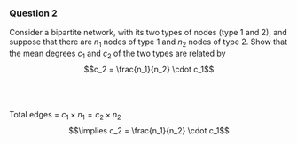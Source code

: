 ### Question 2
Consider a bipartite network, with its two types of nodes (type 1 and 2), and suppose that there are $n_1$ nodes of type 1 and $n_2$ nodes of type 2. Show that the mean degrees $c_1$ and $c_2$ of the two types are
related by
$$c_2 = \frac{n_1}{n_2} \cdot c_1$$


\
\
\
Total edges = $c_1 \times n_1 = c_2 \times n_2$
$$\implies c_2 = \frac{n_1}{n_2} \cdot c_1$$
<!--stackedit_data:
eyJoaXN0b3J5IjpbLTE0MjIyNjQ0NjRdfQ==
-->